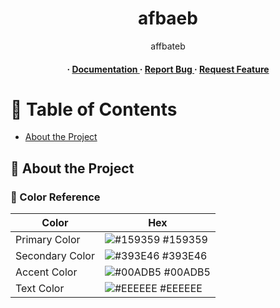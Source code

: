 <div align='center'>

<h1>afbaeb</h1>
<p>affbateb</p>

<h4> <span> · </span> <a href="https://github.com/dvdfvbaebvaaet/aetbaetb/blob/master/README.md"> Documentation </a> <span> · </span> <a href="https://github.com/dvdfvbaebvaaet/aetbaetb/issues"> Report Bug </a> <span> · </span> <a href="https://github.com/dvdfvbaebvaaet/aetbaetb/issues"> Request Feature </a> </h4>


</div>

# :notebook_with_decorative_cover: Table of Contents

- [About the Project](#star2-about-the-project)


## :star2: About the Project

### :art: Color Reference
| Color | Hex |
| --------------- | ---------------------------------------------------------------- |
| Primary Color | ![#159359](https://via.placeholder.com/10/159359?text=+) #159359 |
| Secondary Color | ![#393E46](https://via.placeholder.com/10/393E46?text=+) #393E46 |
| Accent Color | ![#00ADB5](https://via.placeholder.com/10/00ADB5?text=+) #00ADB5 |
| Text Color | ![#EEEEEE](https://via.placeholder.com/10/EEEEEE?text=+) #EEEEEE |

